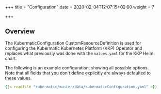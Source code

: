 +++
title = "Configuration"
date = 2020-02-04T12:07:15+02:00
weight = 7

+++

## Overview

The KubermaticConfiguration CustomResourceDefinition is used for configuring the Kubermatic Kubernetes Platform (KKP) Operator and
replaces what previously was done with the `values.yaml` for the KKP Helm chart.

The following is an example configuration, showing all possible options. Note that all fields that you
don't define explicitly are always defaulted to these values.

```yaml
{{< readfile "kubermatic/master/data/kubermaticConfiguration.yaml" >}}
```

